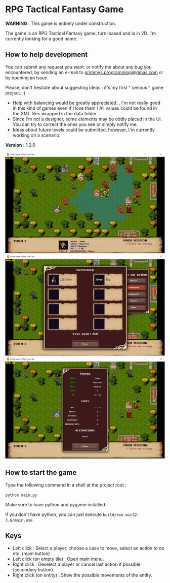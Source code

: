 # RPG Tactical Fantasy Game

<b>WARNING</b> : This game is entirely under construction.

The game is an RPG Tactical Fantasy game, turn-based and is in 2D.
I'm currently looking for a good name.

## How to help development

You can submit any request you want, or notify me about any bug you encountered, by sending an e-mail to grimmys.programming@gmail.com or by opening an issue.

Please, don't hesitate about suggesting ideas : it's my first " serious " game project. ;)

<ul>
  <li> Help with balancing would be greatly appreciated... I'm not really good in this kind of games even if I love them !
  All values could be found in the XML files wrapped in the data folder. </li>
  <li> Since I'm not a designer, some elements may be oddly placed in the UI. You can try to correct the ones you see or simply notify me. </li>
  <li> Ideas about future levels could be submitted, however, I'm currently working on a scenario.
 </ul>

<b>Version</b> : 1.0.0

![Main screen with possible moves and attack](/screenshots/player_moves_and_attacks.png?raw=True)
![Inventory menu](/screenshots/inventory_screen.png?raw=True)
![Status window](/screenshots/status_screen.png?raw=True)

## How to start the game

Type the following command in a shell at the project root :

``python main.py``

Make sure to have python and pygame installed.

If you don't have python, you can just execute ``build/exe.win32-3.6/main.exe``.

## Keys

* Left click : Select a player, choose a case to move, select an action to do etc. (main button)
* Left click (on empty tile) : Open main menu.
* Right click : Deselect a player or cancel last action if possible (secondary button).
* Right click (on entity) : Show the possible movements of the entity.
